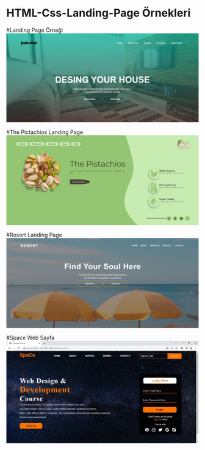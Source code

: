 # HTML-Css-Landing-Page Örnekleri
#Landing Page Örneği
![resim](https://github.com/ozcann159/HTML-Css-Landing-Page/blob/main/Landing%20Page/Ekran%20g%C3%B6r%C3%BCnt%C3%BCs%C3%BC%202023-03-12%20132129.png)

#The Pictachios Landing Page
![resim](https://github.com/ozcann159/HTML-Css-Landing-Page/blob/main/The%20pictachios/Ads%C4%B1z.png)

#Resort Landing Page
![resim](https://github.com/ozcann159/HTML-Css-Landing-Page/blob/main/Resort%20Web%20Site/Ads%C4%B1z.png)

#Space Web Sayfa
![resim](https://github.com/ozcann159/HTML-Css-Landing-Page/blob/main/Web%20site/Webpage%20Desing%20-%20Google%20Chrome%2018.03.2023%2017_06_52.png)
